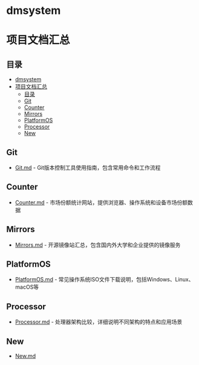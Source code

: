 # dmsystem

# 项目文档汇总

## 目录
- [dmsystem](#dmsystem)
- [项目文档汇总](#项目文档汇总)
  - [目录](#目录)
  - [Git](#git)
  - [Counter](#counter)
  - [Mirrors](#mirrors)
  - [PlatformOS](#platformos)
  - [Processor](#processor)
  - [New](#new)

## Git
- [Git.md](Git.md) - Git版本控制工具使用指南，包含常用命令和工作流程

## Counter
- [Counter.md](Counter.md) - 市场份额统计网站，提供浏览器、操作系统和设备市场份额数据

## Mirrors  
- [Mirrors.md](Mirrors.md) - 开源镜像站汇总，包含国内外大学和企业提供的镜像服务

## PlatformOS
- [PlatformOS.md](PlatformOS.md) - 常见操作系统ISO文件下载说明，包括Windows、Linux、macOS等

## Processor
- [Processor.md](Processor.md) - 处理器架构比较，详细说明不同架构的特点和应用场景

## New
- [New.md](New.md)
